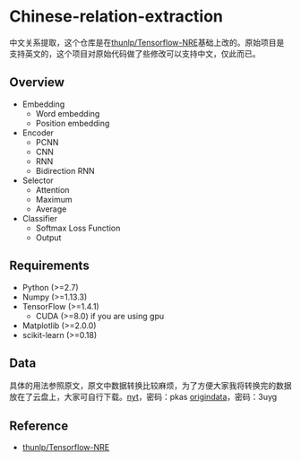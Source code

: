 # Chinese-relation-extraction
中文关系提取，这个仓库是在[thunlp/Tensorflow-NRE](https://github.com/thunlp/TensorFlow-NRE)基础上改的。原始项目是支持英文的，这个项目对原始代码做了些修改可以支持中文，仅此而已。

## Overview
* Embedding
  * Word embedding
  * Position embedding
* Encoder
  * PCNN
  * CNN
  * RNN
  * Bidirection RNN
* Selector
  * Attention
  * Maximum
  * Average
* Classifier
  * Softmax Loss Function
  * Output

## Requirements
- Python (>=2.7)
- Numpy (>=1.13.3)
- TensorFlow (>=1.4.1)
    - CUDA (>=8.0) if you are using gpu
- Matplotlib (>=2.0.0)
- scikit-learn (>=0.18)

## Data
具体的用法参照原文，原文中数据转换比较麻烦，为了方便大家我将转换完的数据放在了云盘上，大家可自行下载。[nyt](https://pan.baidu.com/s/1F8RaD4UKhbKKXrfoxU--uw)，密码：pkas
[origindata](https://pan.baidu.com/s/1YWi_KBl2cx0Oq3mxKP58_Q)，密码：3uyg

## Reference
* [thunlp/Tensorflow-NRE](https://github.com/thunlp/TensorFlow-NRE)